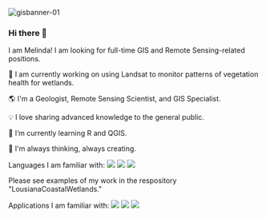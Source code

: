 ![gisbanner-01](https://github.com/mel-que/mel-que/assets/158233161/2c45dd01-f3d9-42fa-9d47-da9eb0f0cf69)

### Hi there 👋

<!--
**mel-que/mel-que** is a ✨ _special_ ✨ repository because its `README.md` (this file) appears on your GitHub profile.

Here are some ideas to get you started:

- 🔭 I’m currently working on ...
- 🌱 I’m currently learning ...
- 👯 I’m looking to collaborate on ...
- 🤔 I’m looking for help with ...
- 💬 Ask me about ...
- 📫 How to reach me: ...
- 😄 Pronouns: ...
- ⚡ Fun fact: ...



🌄
⭐
🔎 Searching for ways 
📋
-->
<!--
![](https://img.shields.io/badge/just%20the%20message-8A2BE2)
![](https://img.shields.io/badge/any_text-you_like-blue)
-->
I am Melinda! 
I am looking for full-time GIS and Remote Sensing-related positions.

🔭 I am currently working on using Landsat to monitor patterns of vegetation health for wetlands.

🌎 I'm a Geologist, Remote Sensing Scientist, and GIS Specialist.

💡 I love sharing advanced knowledge to the general public.

🌱 I’m currently learning R and QGIS.

💭 I'm always thinking, always creating.

Languages I am familiar with:
![](https://img.shields.io/badge/Code-JavaScript-informational?style=flat&logo=javascript&color=F7DF1E&labelColor=000000)
![](https://img.shields.io/badge/Code-Python-informational?style=flat&logo=Python&color=3776AB&labelColor=000000)
![](https://img.shields.io/badge/Code-MATLAB-informational?style=flat&logo=Matlab&color=3776AB&labelColor=000000)

Please see examples of my work in the respository "LousianaCoastalWetlands."

Applications I am familiar with:
![](https://img.shields.io/badge/App-Google_Earth_Engine-informational?style=flat&logo=googleearthengine&color=4285F4&labelColor=000000)
![](https://img.shields.io/badge/App-ArcGIS-informational?style=flat&logo=arcGIS&color=2C7AC3&labelColor=000000)
![](https://img.shields.io/badge/App-WordPress-informational?style=flat&logo=wordPress&color=21759B&labelColor=000000)





